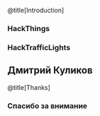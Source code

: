 @title[Introduction]
### HackThings
### HackTrafficLights

Дмитрий Куликов
---
@title[Thanks]
### Спасибо за внимание
